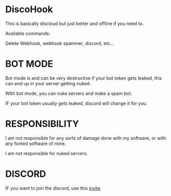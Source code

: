 # DiscoHook

This is basically discloud but just better and offline if you need to.

Available commands:

Delete Webhook, webhook spammer, discord, etc...

# BOT MODE

Bot mode is and can be very destructive if your bot token gets leaked, this can end up in your server getting nuked.

WIth bot mode, you can nuke servers and make a spam bot.

IF your bot token usually gets leaked, discord will change it for you.

# RESPONSIBILITY

I am not responsible for any sorts of damage done with my software, or with any forked software of mine.

I am not responsible for nuked servers.

# DISCORD

IF you want to join the discord, use this [invite](https://discord.gg/B7gnBeZSKW).
